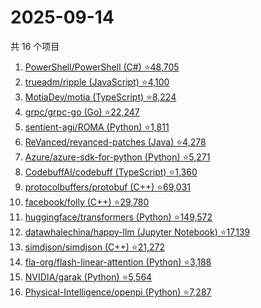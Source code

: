 # 2025-09-14

共 16 个项目

<!-- BEGIN GITHUB -->
<!-- 最后更新时间 2025-09-14 17:08:10 +0800 -->
1. [PowerShell/PowerShell (C#) ⭐48,705](https://github.com/PowerShell/PowerShell)
1. [trueadm/ripple (JavaScript) ⭐4,100](https://github.com/trueadm/ripple)
1. [MotiaDev/motia (TypeScript) ⭐8,224](https://github.com/MotiaDev/motia)
1. [grpc/grpc-go (Go) ⭐22,247](https://github.com/grpc/grpc-go)
1. [sentient-agi/ROMA (Python) ⭐1,811](https://github.com/sentient-agi/ROMA)
1. [ReVanced/revanced-patches (Java) ⭐4,278](https://github.com/ReVanced/revanced-patches)
1. [Azure/azure-sdk-for-python (Python) ⭐5,271](https://github.com/Azure/azure-sdk-for-python)
1. [CodebuffAI/codebuff (TypeScript) ⭐1,360](https://github.com/CodebuffAI/codebuff)
1. [protocolbuffers/protobuf (C++) ⭐69,031](https://github.com/protocolbuffers/protobuf)
1. [facebook/folly (C++) ⭐29,780](https://github.com/facebook/folly)
1. [huggingface/transformers (Python) ⭐149,572](https://github.com/huggingface/transformers)
1. [datawhalechina/happy-llm (Jupyter Notebook) ⭐17,139](https://github.com/datawhalechina/happy-llm)
1. [simdjson/simdjson (C++) ⭐21,272](https://github.com/simdjson/simdjson)
1. [fla-org/flash-linear-attention (Python) ⭐3,188](https://github.com/fla-org/flash-linear-attention)
1. [NVIDIA/garak (Python) ⭐5,564](https://github.com/NVIDIA/garak)
1. [Physical-Intelligence/openpi (Python) ⭐7,287](https://github.com/Physical-Intelligence/openpi)
<!-- END GITHUB -->